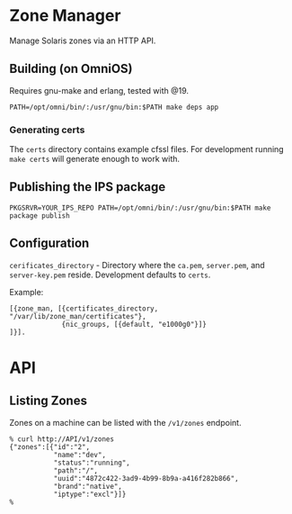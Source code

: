 # Zone Manager

Manage Solaris zones via an HTTP API.

## Building (on OmniOS)

Requires gnu-make and erlang, tested with @19.
```
PATH=/opt/omni/bin/:/usr/gnu/bin:$PATH make deps app
```

### Generating certs

The `certs` directory contains example cfssl files. For development running `make certs` will generate enough to work with.

## Publishing the IPS package

```
PKGSRVR=YOUR_IPS_REPO PATH=/opt/omni/bin/:/usr/gnu/bin:$PATH make package publish
```

## Configuration

`cerificates_directory` - Directory where the `ca.pem`, `server.pem`, and `server-key.pem` reside. Development defaults to `certs`.

Example:

```
[{zone_man, [{certificates_directory, "/var/lib/zone_man/certificates"},
             {nic_groups, [{default, "e1000g0"}]}
]}].
```

# API


## Listing Zones

Zones on a machine can be listed with the `/v1/zones` endpoint.

```
% curl http://API/v1/zones
{"zones":[{"id":"2",
           "name":"dev",
           "status":"running",
           "path":"/",
           "uuid":"4872c422-3ad9-4b99-8b9a-a416f282b866",
           "brand":"native",
           "iptype":"excl"}]}
%
```

